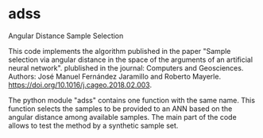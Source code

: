 # adss
Angular Distance Sample Selection

This code implements the algorithm published in the paper "Sample selection via angular distance in the space of the arguments of an artificial neural network". plublished in the journal: Computers and Geosciences. Authors: José Manuel Fernández Jaramillo and Roberto Mayerle. https://doi.org/10.1016/j.cageo.2018.02.003.

The python module "adss" contains one function with the same name. This function selects the samples to be provided to an ANN based on the angular distance among available samples. The main part of the code allows to test the method by a synthetic sample set.
